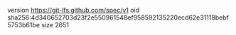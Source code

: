 version https://git-lfs.github.com/spec/v1
oid sha256:4d340652703d23f2e550961548ef958592135220ecd62e31118bebf5753b61be
size 2651
